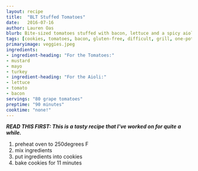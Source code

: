 ```yaml
---
layout: recipe
title:  "BLT Stuffed Tomatoes"
date:   2016-07-16
author: Lauren Oas
blurb: Bite-sized tomatoes stuffed with bacon, lettuce and a spicy aioli.
tags: [cookies, tomatoes, bacon, gluten-free, difficult, grill, one-pot, bread, no-cook, beef,chicken, vegan, vegetarian, cakes, pies, potatoes, slow-cooker, harley, horatio, test1, test2, lethal-weapon, bored, testing, test, moretest, againtest]
primaryimage: veggies.jpeg
ingredients: 
- ingredient-heading: "For the Tomatoes:"
- mustard
- mayo
- turkey
- ingredient-heading: "For the Aioli:"  
- lettuce
- tomato
- bacon
servings: "80 grape tomatoes"
preptime: "90 minutes"
cooktime: "none!"
---
```

<b><em>READ THIS FIRST: This is a tasty recipe that I've worked on for quite a while. </em></b>

1. preheat oven to 250degrees F
2. mix ingredients
3. put ingredients into cookies
4. bake cookies for 11 minutes

<!-- ![My helpful screenshot]({{ site.baseurl }}/assets/download.jpeg) -->